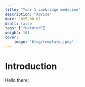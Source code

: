 ```yaml
---
title: "Year 1 cambridge medicine"
description: "Advice"
date: 2025-08-01
draft: false
tags: ["featured"]
weight: 101
cover:
    image: "blog/template.jpeg" 
---
```



# Introduction
Hello there!